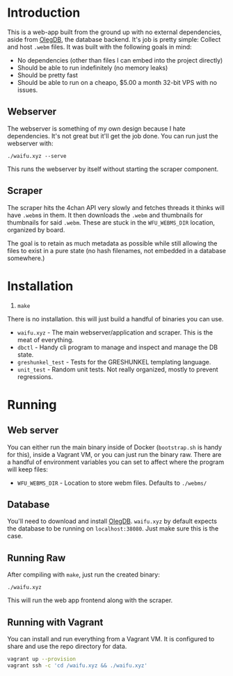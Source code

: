 # Introduction

This is a web-app built from the ground up with no external dependencies, aside
from [OlegDB](https://olegdb.org/), the database backend. It's job is pretty simple: Collect and host `.webm` files.
It was built with the following goals in mind:

* No dependencies (other than files I can embed into the project directly)
* Should be able to run indefinitely (no memory leaks)
* Should be pretty fast
* Should be able to run on a cheapo, $5.00 a month 32-bit VPS with no issues.

## Webserver

The webserver is something of my own design because I hate dependencies. It's
not great but it'll get the job done. You can run just the webserver with:

```
./waifu.xyz --serve
```

This runs the webserver by itself without starting the scraper component.

## Scraper

The scraper hits the 4chan API very slowly and fetches threads it thinks will
have `.webm`s in them. It then downloads the `.webm` and thumbnails for
thumbnails for said `.webm`. These are stuck in the `WFU_WEBMS_DIR` location,
organized by board.

The goal is to retain as much metadata as possible while still allowing the
files to exist in a pure state (no hash filenames, not embedded in a database
somewhere.)

# Installation

1. `make`

There is no installation. this will just build a handful of binaries you can use.

* `waifu.xyz` - The main webserver/application and scraper. This is the meat of
  everything.
* `dbctl` - Handy cli program to manage and inspect and manage the DB state.
* `greshunkel_test` - Tests for the GRESHUNKEL templating language.
* `unit_test` - Random unit tests. Not really organized, mostly to prevent
  regressions.

# Running

## Web server

You can either run the main binary inside of Docker (`bootstrap.sh` is handy for
this), inside a Vagrant VM, or you can just run the binary raw. There are a handful
of environment variables you can set to affect where the program will keep files:

* `WFU_WEBMS_DIR` - Location to store webm files. Defaults to `./webms/`

## Database

You'll need to download and install [OlegDB](https://olegdb.org/). `waifu.xyz`
by default expects the database to be running on `localhost:38080`. Just make
sure this is the case.

## Running Raw

After compiling with `make`, just run the created binary:

```
./waifu.xyz
```

This will run the web app frontend along with the scraper.

## Running with Vagrant

You can install and run everything from a Vagrant VM. It is configured to share
and use the repo directory for data.

```Bash
vagrant up --provision
vagrant ssh -c 'cd /waifu.xyz && ./waifu.xyz'
```
